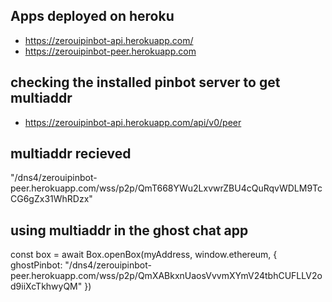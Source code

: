 ## Apps deployed on heroku 
- https://zerouipinbot-api.herokuapp.com/
- https://zerouipinbot-peer.herokuapp.com

## checking the installed pinbot server to get multiaddr
- https://zerouipinbot-api.herokuapp.com/api/v0/peer

## multiaddr recieved 
"/dns4/zerouipinbot-peer.herokuapp.com/wss/p2p/QmT668YWu2LxvwrZBU4cQuRqvWDLM9TcCG6gZx31WhRDzx"

## using multiaddr in the ghost chat app
const box = await Box.openBox(myAddress, window.ethereum, { ghostPinbot: "/dns4/zerouipinbot-peer.herokuapp.com/wss/p2p/QmXABkxnUaosVvvmXYmV24tbhCUFLLV2od9iiXcTkhwyQM" }) 
